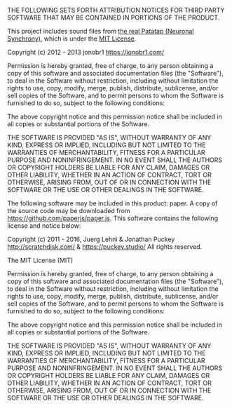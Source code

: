 THE FOLLOWING SETS FORTH ATTRIBUTION NOTICES FOR THIRD PARTY SOFTWARE THAT MAY
BE CONTAINED IN PORTIONS OF THE PRODUCT.

This project includes sound files from
[the real Patatap (Neuronal Synchrony)](https://github.com/jonobr1/Neuronal-Synchrony),
which is under the [MIT License](http://opensource.org/licenses/MIT).

Copyright (c) 2012 - 2013 jonobr1 https://jonobr1.com/

Permission is hereby granted, free of charge, to any person obtaining a copy of
this software and associated documentation files (the "Software"), to deal in
the Software without restriction, including without limitation the rights to
use, copy, modify, merge, publish, distribute, sublicense, and/or sell copies of
the Software, and to permit persons to whom the Software is furnished to do so,
subject to the following conditions:

The above copyright notice and this permission notice shall be included in all
copies or substantial portions of the Software.

THE SOFTWARE IS PROVIDED "AS IS", WITHOUT WARRANTY OF ANY KIND, EXPRESS OR
IMPLIED, INCLUDING BUT NOT LIMITED TO THE WARRANTIES OF MERCHANTABILITY, FITNESS
FOR A PARTICULAR PURPOSE AND NONINFRINGEMENT. IN NO EVENT SHALL THE AUTHORS OR
COPYRIGHT HOLDERS BE LIABLE FOR ANY CLAIM, DAMAGES OR OTHER LIABILITY, WHETHER
IN AN ACTION OF CONTRACT, TORT OR OTHERWISE, ARISING FROM, OUT OF OR IN
CONNECTION WITH THE SOFTWARE OR THE USE OR OTHER DEALINGS IN THE SOFTWARE.

The following software may be included in this product: paper. A copy of the
source code may be downloaded from https://github.com/paperjs/paper.js. This
software contains the following license and notice below:

Copyright (c) 2011 - 2016, Juerg Lehni & Jonathan Puckey http://scratchdisk.com/
& https://puckey.studio/ All rights reserved.

The MIT License (MIT)

Permission is hereby granted, free of charge, to any person obtaining a copy of
this software and associated documentation files (the "Software"), to deal in
the Software without restriction, including without limitation the rights to
use, copy, modify, merge, publish, distribute, sublicense, and/or sell copies of
the Software, and to permit persons to whom the Software is furnished to do so,
subject to the following conditions:

The above copyright notice and this permission notice shall be included in all
copies or substantial portions of the Software.

THE SOFTWARE IS PROVIDED "AS IS", WITHOUT WARRANTY OF ANY KIND, EXPRESS OR
IMPLIED, INCLUDING BUT NOT LIMITED TO THE WARRANTIES OF MERCHANTABILITY, FITNESS
FOR A PARTICULAR PURPOSE AND NONINFRINGEMENT. IN NO EVENT SHALL THE AUTHORS OR
COPYRIGHT HOLDERS BE LIABLE FOR ANY CLAIM, DAMAGES OR OTHER LIABILITY, WHETHER
IN AN ACTION OF CONTRACT, TORT OR OTHERWISE, ARISING FROM, OUT OF OR IN
CONNECTION WITH THE SOFTWARE OR THE USE OR OTHER DEALINGS IN THE SOFTWARE.
